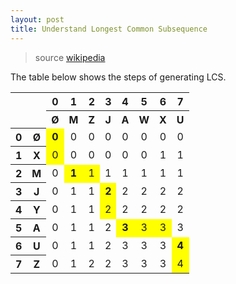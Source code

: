 ```yaml
---
layout: post
title: Understand Longest Common Subsequence
---
```


> source [wikipedia](https://en.wikipedia.org/wiki/Longest_common_subsequence_problem)

The table below shows the steps of generating LCS.

<table style="text-align: center;">
<tbody><tr>
<th colspan="2" rowspan="2"></th>
<th>0</th>
<th>1</th>
<th>2</th>
<th>3</th>
<th>4</th>
<th>5</th>
<th>6</th>
<th>7</th>
</tr>
<tr>
<th>Ø</th>
<th>M</th>
<th>Z</th>
<th>J</th>
<th>A</th>
<th>W</th>
<th>X</th>
<th>U</th>
</tr>
<tr>
<th>0</th>
<th>Ø</th>
<td style="background:yellow"><b>0</b></td>
<td>0</td>
<td>0</td>
<td>0</td>
<td>0</td>
<td>0</td>
<td>0</td>
<td>0</td>
</tr>
<tr>
<th>1</th>
<th>X</th>
<td style="background:yellow">0</td>
<td>0</td>
<td>0</td>
<td>0</td>
<td>0</td>
<td>0</td>
<td>1</td>
<td>1</td>
</tr>
<tr>
<th>2</th>
<th>M</th>
<td>0</td>
<td style="background:yellow"><b>1</b></td>
<td style="background:yellow">1</td>
<td>1</td>
<td>1</td>
<td>1</td>
<td>1</td>
<td>1</td>
</tr>
<tr>
<th>3</th>
<th>J</th>
<td>0</td>
<td>1</td>
<td>1</td>
<td style="background:yellow"><b>2</b></td>
<td>2</td>
<td>2</td>
<td>2</td>
<td>2</td>
</tr>
<tr>
<th>4</th>
<th>Y</th>
<td>0</td>
<td>1</td>
<td>1</td>
<td style="background:yellow">2</td>
<td>2</td>
<td>2</td>
<td>2</td>
<td>2</td>
</tr>
<tr>
<th>5</th>
<th>A</th>
<td>0</td>
<td>1</td>
<td>1</td>
<td>2</td>
<td style="background:yellow"><b>3</b></td>
<td style="background:yellow">3</td>
<td style="background:yellow">3</td>
<td>3</td>
</tr>
<tr>
<th>6</th>
<th>U</th>
<td>0</td>
<td>1</td>
<td>1</td>
<td>2</td>
<td>3</td>
<td>3</td>
<td>3</td>
<td style="background:yellow"><b>4</b></td>
</tr>
<tr>
<th>7</th>
<th>Z</th>
<td>0</td>
<td>1</td>
<td>2</td>
<td>2</td>
<td>3</td>
<td>3</td>
<td>3</td>
<td style="background: yellow">4</td>
</tr>
</tbody></table>